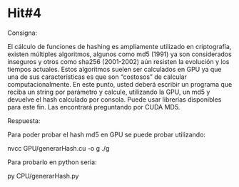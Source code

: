 # Hit#4

Consigna:

El cálculo de funciones de hashing es ampliamente utilizado en criptografía, existen múltiples algoritmos, algunos como md5 (1991) ya son considerados inseguros y otros como sha256 (2001-2002) aún resisten la evolución y los tiempos actuales. Estos algoritmos suelen ser calculados en GPU ya que una de sus características es que son “costosos” de calcular computacionalmente.
En este punto, usted deberá escribir un programa que reciba un string por parámetro y calcule, utilizando la GPU, un md5 y devuelve el hash calculado por consola.
Puede usar librerías disponibles para este fin. Las encontrará preguntando por CUDA MD5.

Respuesta:

Para poder probar el hash md5 en GPU se puede probar utilizando:

nvcc GPU/generarHash.cu -o g
./g <texto a aplicar hash>

Para probarlo en python seria:

py CPU/generarHash.py
